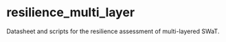 # resilience_multi_layer
Datasheet and scripts for the resilience assessment of multi-layered SWaT.
